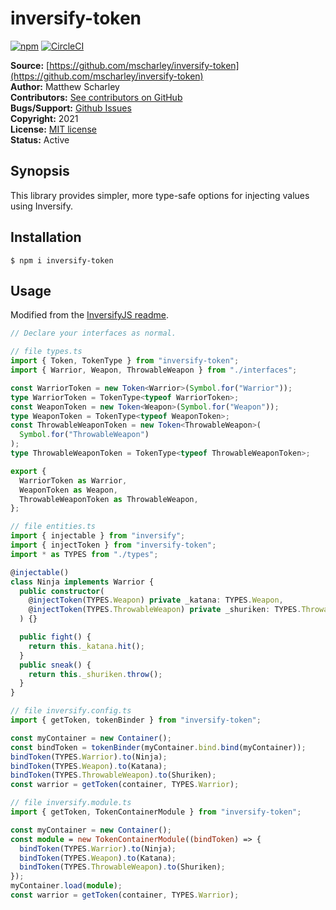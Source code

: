 # inversify-token

[![npm](https://img.shields.io/npm/v/inversify-token.svg)](https://www.npmjs.com/package/inversify-token)
[![CircleCI](https://img.shields.io/circleci/project/github/mscharley/inversify-token.svg)](https://circleci.com/gh/mscharley/inversify-token)

**Source:** [https://github.com/mscharley/inversify-token](https://github.com/mscharley/inversify-token)  
**Author:** Matthew Scharley  
**Contributors:** [See contributors on GitHub][gh-contrib]  
**Bugs/Support:** [Github Issues][gh-issues]  
**Copyright:** 2021  
**License:** [MIT license][license]  
**Status:** Active

## Synopsis

This library provides simpler, more type-safe options for injecting values using Inversify.

## Installation

    $ npm i inversify-token

## Usage

Modified from the [InversifyJS readme](inversify-readme).

```ts
// Declare your interfaces as normal.

// file types.ts
import { Token, TokenType } from "inversify-token";
import { Warrior, Weapon, ThrowableWeapon } from "./interfaces";

const WarriorToken = new Token<Warrior>(Symbol.for("Warrior"));
type WarriorToken = TokenType<typeof WarriorToken>;
const WeaponToken = new Token<Weapon>(Symbol.for("Weapon"));
type WeaponToken = TokenType<typeof WeaponToken>;
const ThrowableWeaponToken = new Token<ThrowableWeapon>(
  Symbol.for("ThrowableWeapon")
);
type ThrowableWeaponToken = TokenType<typeof ThrowableWeaponToken>;

export {
  WarriorToken as Warrior,
  WeaponToken as Weapon,
  ThrowableWeaponToken as ThrowableWeapon,
};

// file entities.ts
import { injectable } from "inversify";
import { injectToken } from "inversify-token";
import * as TYPES from "./types";

@injectable()
class Ninja implements Warrior {
  public constructor(
    @injectToken(TYPES.Weapon) private _katana: TYPES.Weapon,
    @injectToken(TYPES.ThrowableWeapon) private _shuriken: TYPES.ThrowableWeapon
  ) {}

  public fight() {
    return this._katana.hit();
  }
  public sneak() {
    return this._shuriken.throw();
  }
}

// file inversify.config.ts
import { getToken, tokenBinder } from "inversify-token";

const myContainer = new Container();
const bindToken = tokenBinder(myContainer.bind.bind(myContainer));
bindToken(TYPES.Warrior).to(Ninja);
bindToken(TYPES.Weapon).to(Katana);
bindToken(TYPES.ThrowableWeapon).to(Shuriken);
const warrior = getToken(container, TYPES.Warrior);

// file inversify.module.ts
import { getToken, TokenContainerModule } from "inversify-token";

const myContainer = new Container();
const module = new TokenContainerModule((bindToken) => {
  bindToken(TYPES.Warrior).to(Ninja);
  bindToken(TYPES.Weapon).to(Katana);
  bindToken(TYPES.ThrowableWeapon).to(Shuriken);
});
myContainer.load(module);
const warrior = getToken(container, TYPES.Warrior);
```

[gh-contrib]: https://github.com/mscharley/inversify-token/graphs/contributors
[gh-issues]: https://github.com/mscharley/inversify-token/issues
[license]: https://github.com/mscharley/inversify-token/blob/main/LICENSE
[inversify-readme]: https://github.com/inversify/InversifyJS#the-basics
